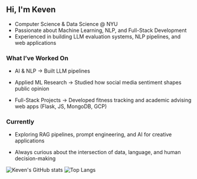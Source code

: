 ## Hi, I'm Keven

- Computer Science & Data Science @ NYU  
- Passionate about Machine Learning, NLP, and Full-Stack Development  
- Experienced in building LLM evaluation systems, NLP pipelines, and web applications  

### What I’ve Worked On

- AI & NLP → Built LLM pipelines

- Applied ML Research → Studied how social media sentiment shapes public opinion

- Full-Stack Projects → Developed fitness tracking and academic advising web apps (Flask, JS, MongoDB, GCP)


### Currently

- Exploring RAG pipelines, prompt engineering, and AI for creative applications

- Always curious about the intersection of data, language, and human decision-making
  
![Keven's GitHub stats](https://github-readme-stats.vercel.app/api?username=BlackCloud-K&show_icons=true&theme=tokyonight&hide_rank=true)
![Top Langs](https://github-readme-stats.vercel.app/api/top-langs/?username=BlackCloud-K&layout=compact&theme=tokyonight)

<!--
**BlackCloud-K/Blackcloud-K** is a ✨ _special_ ✨ repository because its `README.md` (this file) appears on your GitHub profile.

Here are some ideas to get you started:

- 🔭 I’m currently working on ...
- 🌱 I’m currently learning ...
- 👯 I’m looking to collaborate on ...
- 🤔 I’m looking for help with ...
- 💬 Ask me about ...
- 📫 How to reach me: ...
- 😄 Pronouns: ...
- ⚡ Fun fact: ...
-->
